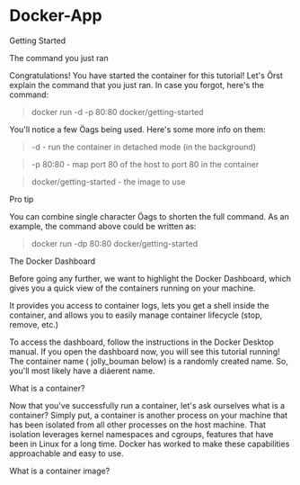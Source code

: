 # Docker-App

Getting Started

The command you just ran

Congratulations! You have started the container for this tutorial! Let's Õrst explain the
command that you just ran. In case you forgot, here's the command:

> docker run -d -p 80:80 docker/getting-started

You'll notice a few Öags being used. Here's some more info on them:

> -d - run the container in detached mode (in the background)

> -p 80:80 - map port 80 of the host to port 80 in the container

> docker/getting-started - the image to use

Pro tip

You can combine single character Öags to shorten the full command. As an example, the command above
could be written as:

> docker run -dp 80:80 docker/getting-started


The Docker Dashboard

Before going any further, we want to highlight the Docker Dashboard, which gives you a
quick view of the containers running on your machine. 

It provides you access to container logs, lets you get a shell inside the container, and allows you to easily manage container
lifecycle (stop, remove, etc.)

To access the dashboard, follow the instructions in the Docker Desktop manual. If you open
the dashboard now, you will see this tutorial running! The container name ( jolly_bouman
below) is a randomly created name. So, you'll most likely have a diáerent name.


What is a container?

Now that you've successfully run a container, let's ask ourselves what is a container? Simply
put, a container is another process on your machine that has been isolated from all other
processes on the host machine. That isolation leverages kernel namespaces and cgroups,
features that have been in Linux for a long time. Docker has worked to make these
capabilities approachable and easy to use.

What is a container image?














